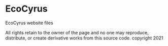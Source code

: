 # EcoCyrus
EcoCyrus website files


All rights retain to the owner of the page and no one may reproduce, distribute, or create derivative works from this source code.
copyright 2021